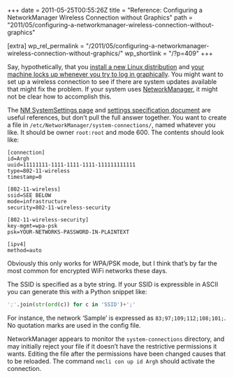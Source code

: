 +++
date = 2011-05-25T00:55:26Z
title = "Reference: Configuring a NetworkManager Wireless Connection without Graphics"
path = "2011/05/configuring-a-networkmanager-wireless-connection-without-graphics"

[extra]
wp_rel_permalink = "/2011/05/configuring-a-networkmanager-wireless-connection-without-graphics/"
wp_shortlink = "/?p=409"
+++

Say, hypothetically, that you
[install a new Linux distribution](http://fedoraproject.org/) and
[your machine locks up whenever you try to log in graphically](@/2011/what-to-do-if-fedora-15-locks-up-on-login.md).
You might want to set up a wireless connection to see if there are system
updates available that might fix the problem. If your system uses
[NetworkManager](http://live.gnome.org/NetworkManager/), it might not be clear
how to accomplish this.

The
[NM SystemSettings page](https://wiki.gnome.org/Projects/NetworkManager/SystemSettings)
and
[settings specification document](http://projects.gnome.org/NetworkManager/developers/settings-spec-08.html)
are useful references, but don’t pull the full answer together. You want to
create a file in `/etc/NetworkManager/system-connections/`, named whatever you
like. It should be owner `root:root` and mode 600. The contents should look
like:

```
[connection]
id=Argh
uuid=11111111-1111-1111-1111-111111111111
type=802-11-wireless
timestamp=0

[802-11-wireless]
ssid=SEE BELOW
mode=infrastructure
security=802-11-wireless-security

[802-11-wireless-security]
key-mgmt=wpa-psk
psk=YOUR-NETWORKS-PASSWORD-IN-PLAINTEXT

[ipv4]
method=auto
```

Obviously this only works for WPA/PSK mode, but I think that’s by far the most
common for encrypted WiFi networks these days.

The SSID is specified as a byte
string. If your SSID is expressible in ASCII you can generate this with a
Python snippet like:

```python
';'.join(str(ord(c)) for c in 'SSID')+';'
```

For instance, the network ‘Sample’ is expressed as `83;97;109;112;108;101;`.
No quotation marks are used in the config file.

NetworkManager appears to monitor the `system-connections` directory, and may
initially reject your file if it doesn’t have the restrictive permissions it
wants. Editing the file after the permissions have been changed causes that to
be reloaded. The command `nmcli con up id Argh` should activate the
connection.
